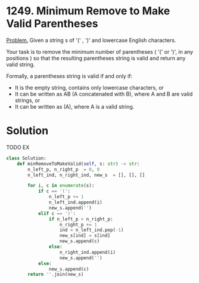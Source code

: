 # 1249. Minimum Remove to Make Valid Parentheses

[Problem.](https://leetcode.com/problems/minimum-remove-to-make-valid-parentheses/) 
Given a string s of '(' , ')' and lowercase English characters.

Your task is to remove the minimum number of parentheses ( '(' or ')', in any positions ) so that the resulting parentheses string is valid and return any valid string.

Formally, a parentheses string is valid if and only if:

* It is the empty string, contains only lowercase characters, or
* It can be written as AB (A concatenated with B), where A and B are valid strings, or
* It can be written as (A), where A is a valid string.

# Solution
TODO EX

```python
class Solution:
    def minRemoveToMakeValid(self, s: str) -> str:
        n_left_p, n_right_p  = 0, 0
        n_left_ind, n_right_ind, new_s  = [], [], []

        for i, c in enumerate(s): 
            if c == '(':
                n_left_p += 1
                n_left_ind.append(i)
                new_s.append('')
            elif c == ')':
                if n_left_p > n_right_p:
                    n_right_p += 1
                    ind = n_left_ind.pop(-1)
                    new_s[ind] = s[ind]
                    new_s.append(c)
                else:
                    n_right_ind.append(i)
                    new_s.append('')
            else:
                new_s.append(c)
        return ''.join(new_s)
```
